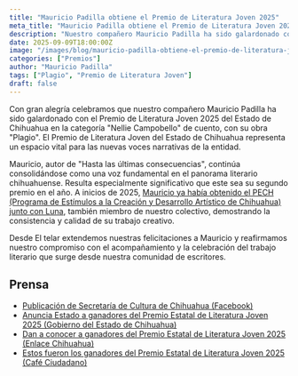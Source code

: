 ```yaml
---
title: "Mauricio Padilla obtiene el Premio de Literatura Joven 2025"
meta_title: "Mauricio Padilla obtiene el Premio de Literatura Joven 2025"
description: "Nuestro compañero Mauricio Padilla ha sido galardonado con el Premio de Literatura Joven 2025 del Estado de Chihuahua en la categoría de cuento con su obra 'Plagio'."
date: 2025-09-09T18:00:00Z
image: "/images/blog/mauricio-padilla-obtiene-el-premio-de-literatura-joven-2025.jpeg"
categories: ["Premios"]
author: "Mauricio Padilla"
tags: ["Plagio", "Premio de Literatura Joven"]
draft: false
---
```


Con gran alegría celebramos que nuestro compañero Mauricio Padilla ha sido galardonado con el Premio de Literatura Joven 2025 del Estado de Chihuahua en la categoría "Nellie Campobello" de cuento, con su obra "Plagio". El Premio de Literatura Joven del Estado de Chihuahua representa un espacio vital para las nuevas voces narrativas de la entidad.

Mauricio, autor de "Hasta las últimas consecuencias", continúa consolidándose como una voz fundamental en el panorama literario chihuahuense. Resulta especialmente significativo que este sea su segundo premio en el año. A inicios de 2025, [Mauricio ya había obtenido el PECH (Programa de Estímulos a la Creación y Desarrollo Artístico de Chihuahua) junto con Luna](/blog/felicidades-a-mauricio-luna-ganadores-del-pech-2025), también miembro de nuestro colectivo, demostrando la consistencia y calidad de su trabajo creativo.

Desde El telar extendemos nuestras felicitaciones a Mauricio y reafirmamos nuestro compromiso con el acompañamiento y la celebración del trabajo literario que surge desde nuestra comunidad de escritores.

## Prensa

- [Publicación de Secretaría de Cultura de Chihuahua (Facebook)](https://www.facebook.com/100066715643820/posts/1106664051567439/?rdid=XLwgHibOcEmNbGkH)
- [Anuncia Estado a ganadores del Premio Estatal de Literatura Joven 2025 (Gobierno del Estado de Chihuahua)](https://chihuahua.gob.mx/prensa/anuncia-estado-ganadores-del-premio-estatal-de-literatura-joven-2025)
- [Dan a conocer a ganadores del Premio Estatal de Literatura Joven 2025 (Enlace Chihuahua)](https://enlacechihuahua.com.mx/chihuahua/dan-a-conocer-a-ganadores-del-premio-estatal-de-literatura-joven-2025/)
- [Estos fueron los ganadores del Premio Estatal de Literatura Joven 2025 (Café Ciudadano)](https://cafeciudadano.com/estos-fueron-los-ganadores-del-premio-estatal-de-literatura-joven-2025/)
